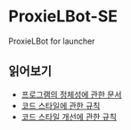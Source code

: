 # ProxieLBot-SE
ProxieLBot for launcher
## 읽어보기
* [프로그램의 정체성에 관한 문서](res/about.md)
* [코드 스타일에 관한 규칙](res/CodeStyle.md)
* [코드 스타일 개선에 관한 규칙](res/CodeFix.md)